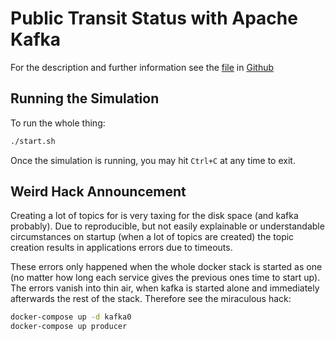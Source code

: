 # Public Transit Status with Apache Kafka

For the description and further information see the [file](instructions.md) in
[Github](https://github.com/fr-ser/udacity_stream_exercise_public_transport)

## Running the Simulation

To run the whole thing:

```bash
./start.sh
```

Once the simulation is running, you may hit `Ctrl+C` at any time to exit.

## Weird Hack Announcement

Creating a lot of topics for is very taxing for the disk space (and kafka probably).
Due to reproducible, but not easily explainable or understandable circumstances on startup
(when a lot of topics are created) the topic creation results in applications errors due to
timeouts.

These errors only happened when the whole docker stack is started as one
(no matter how long each service gives the previous ones time to start up).
The errors vanish into thin air, when kafka is started alone and immediately afterwards the rest
of the stack.
Therefore see the miraculous hack:

```bash
docker-compose up -d kafka0
docker-compose up producer
```
